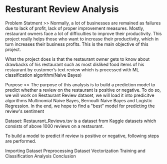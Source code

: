 # Resturant Review Analysis 

Problem Statment >> Normally, a lot of businesses are remained as failures due to lack of profit, lack of proper improvement measures. Mostly, restaurant owners face a lot of difficulties to improve their productivity. This project really helps those who want to increase their productivity, which in turn increases their business profits. This is the main objective of this project.

What the project does is that the restaurant owner gets to know about drawbacks of his restaurant such as most disliked food items of his restaurant by customer’s text review which is processed with ML classification algorithm(Naive Bayes) 

Purpose >> The purpose of this analysis is to build a prediction model to predict whether a review on the restaurant is positive or negative. To do so, we will work on Restaurant Review dataset, we will load it into predicitve algorithms Multinomial Naive Bayes, Bernoulli Naive Bayes and Logistic Regression. In the end, we hope to find a "best" model for predicting the review's sentiment  

Dataset: Restaurant_Reviews.tsv is a dataset from Kaggle datasets which consists of above 1000 reviews on a restaurant.

To build a model to predict if review is positive or negative, following steps are performed.

Importing Dataset
Preprocessing Dataset
Vectorization
Training and Classification
Analysis Conclusion
